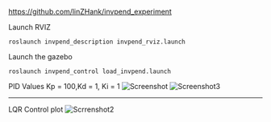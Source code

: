 https://github.com/linZHank/invpend_experiment

Launch RVIZ
```
roslaunch invpend_description invpend_rviz.launch
```

Launch the gazebo
```
roslaunch invpend_control load_invpend.launch
```
PID Values Kp = 100,Kd = 1, Ki = 1
![Screenshot](https://github.com/zeelbhatt/autonomous-exploration/blob/main/pendulum_control/Screenshot%20from%202023-03-15%2016-14-47.png)
![Screenshot3](https://github.com/zeelbhatt/autonomous-exploration/blob/main/pendulum_control/Screenshot%20from%202023-03-15%2017-13-09.png)



------------------------------------------
LQR Control plot
![Scrrenshot2](https://github.com/zeelbhatt/autonomous-exploration/blob/main/pendulum_control/Screenshot%20from%202023-03-15%2017-11-28.png)

